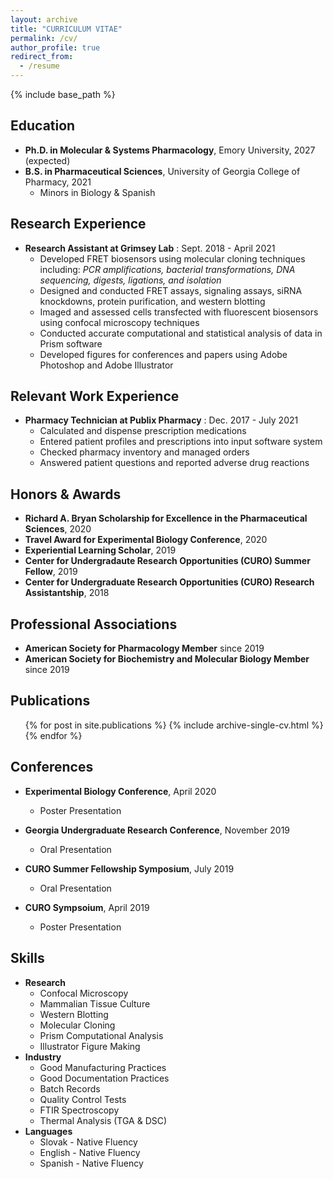 ```yaml
---
layout: archive
title: "CURRICULUM VITAE"
permalink: /cv/
author_profile: true
redirect_from:
  - /resume
---
```


{% include base_path %}


## Education ##

* **Ph.D. in Molecular & Systems Pharmacology**, Emory University, 2027 (expected)
* **B.S. in Pharmaceutical Sciences**, University of Georgia College of Pharmacy, 2021
  * Minors in Biology & Spanish 

## Research Experience ##

* **Research Assistant at Grimsey Lab** : Sept. 2018 - April 2021 
  * Developed FRET biosensors using molecular cloning techniques including: *PCR amplifications, bacterial transformations, DNA sequencing, digests, ligations, and isolation* 
  * Designed and conducted FRET assays, signaling assays, siRNA knockdowns, protein purification, and western blotting
  * Imaged and assessed cells transfected with fluorescent biosensors using confocal microscopy techniques
  * Conducted accurate computational and statistical analysis of data in Prism software
  * Developed figures for conferences and papers using Adobe Photoshop and Adobe Illustrator

## Relevant Work Experience ##

  * **Pharmacy Technician at Publix Pharmacy** : Dec. 2017 - July 2021
     * Calculated and dispense prescription medications
     * Entered patient profiles and prescriptions into input software system
     * Checked pharmacy inventory and managed orders
     * Answered patient questions and reported adverse drug reactions
  
## Honors & Awards ##

* **Richard A. Bryan Scholarship for Excellence in the Pharmaceutical Sciences**, 2020
* **Travel Award for Experimental Biology Conference**, 2020
* **Experiential Learning Scholar**, 2019
* **Center for Undergradaute Research Opportunities (CURO) Summer Fellow**, 2019
* **Center for Undergraduate Research Opportunities (CURO) Research Assistantship**, 2018
 
## Professional Associations ##

* **American Society for Pharmacology Member** since 2019
* **American Society for Biochemistry and Molecular Biology Member** since 2019

## Publications ##

  <ul>{% for post in site.publications %}
    {% include archive-single-cv.html %}
  {% endfor %}</ul>
  
## Conferences ##

* **Experimental Biology Conference**, April 2020
  * Poster Presentation

* **Georgia Undergraduate Research Conference**, November 2019
  * Oral Presentation

* **CURO Summer Fellowship Symposium**, July 2019
  * Oral Presentation

* **CURO Sympsoium**, April 2019
  * Poster Presentation
  
## Skills ##

* **Research**
  * Confocal Microscopy
  * Mammalian Tissue Culture
  * Western Blotting
  * Molecular Cloning
  * Prism Computational Analysis
  * Illustrator Figure Making
* **Industry**
  * Good Manufacturing Practices
  * Good Documentation Practices
  * Batch Records
  * Quality Control Tests
  * FTIR Spectroscopy
  * Thermal Analysis (TGA & DSC)
* **Languages**
  * Slovak - Native Fluency
  * English - Native Fluency
  * Spanish - Native Fluency
